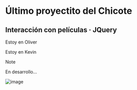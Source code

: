 # Último proyectito del Chicote
## Interacción con películas · JQuery

Estoy en Oliver

Estoy en Kevin

> [!NOTE]
> En desarrollo...

![image](https://github.com/ZiwiiDev/Oliver_Kevin_UD06_Proyecto/assets/100787553/0047dc65-e36b-4834-9e6e-6a20c2e02e50)
